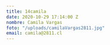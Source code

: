 ```yaml
---
title: 14camila
date: 2020-10-29 17:14:00 Z
nombre: Camila Vargas
foto: "/uploads/camilaVargas2811.jpg"
email: camila@2811.cl
---
```


